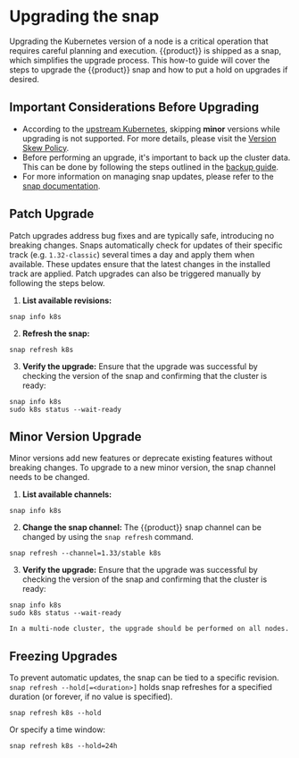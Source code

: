 # Upgrading the snap

Upgrading the Kubernetes version of a node is a critical operation that 
requires careful planning and execution. {{product}} is shipped as a snap,
which simplifies the upgrade process.
This how-to guide will cover the steps to upgrade the {{product}} snap 
and how to put a hold on upgrades if desired.

## Important Considerations Before Upgrading

- According to the [upstream Kubernetes][1], skipping **minor** versions while 
upgrading is not supported. For more details, please visit the
[Version Skew Policy][2].
- Before performing an upgrade, it's important to back up the cluster data. 
This can be done by following the steps outlined in the [backup guide][3].
- For more information on managing snap updates, please refer to the 
[snap documentation][4].

## Patch Upgrade

Patch upgrades address bug fixes and are typically safe, introducing no 
breaking changes.
Snaps automatically check for updates of their specific track 
(e.g. `1.32-classic`) several times a day and apply them when available.
These updates ensure that the latest changes in the installed track are applied.
Patch upgrades can also be triggered manually by following the steps below.

1. **List available revisions:**
```
snap info k8s
```

2. **Refresh the snap:**
```
snap refresh k8s
```

3. **Verify the upgrade:**
Ensure that the upgrade was successful by checking the version of the snap and 
confirming that the cluster is ready:
```
snap info k8s
sudo k8s status --wait-ready
```

## Minor Version Upgrade

Minor versions add new features or deprecate existing features without 
breaking changes.
To upgrade to a new minor version, the snap channel needs to be changed.


1. **List available channels:**
```
snap info k8s
```

2. **Change the snap channel:**
The {{product}} snap channel can be changed by using the `snap refresh` 
command.
```
snap refresh --channel=1.33/stable k8s
```

3. **Verify the upgrade:**
Ensure that the upgrade was successful by checking the version of the snap 
and confirming that the cluster is ready:
```
snap info k8s
sudo k8s status --wait-ready
```

```{note}
In a multi-node cluster, the upgrade should be performed on all nodes.
```

## Freezing Upgrades

To prevent automatic updates, the snap can be tied to a specific revision. 
`snap refresh --hold[=<duration>]` holds snap refreshes for a specified 
duration (or forever, if no value is specified).
```
snap refresh k8s --hold
```
Or specify a time window:
```
snap refresh k8s --hold=24h
```

<!-- LINKS -->
[1]: https://kubernetes.io/docs/tasks/administer-cluster/kubeadm/kubeadm-upgrade/
[2]: https://kubernetes.io/docs/setup/release/version-skew-policy/
[3]: ./backup-restore.md
[4]: https://snapcraft.io/docs/managing-updates
[5]: ../../charm/index.md
[6]: ../../capi/index.md
